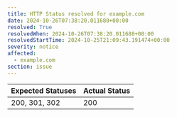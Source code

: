 ```yaml
---
title: HTTP Status resolved for example.com
date: 2024-10-26T07:38:20.011680+00:00
resolved: True
resolvedWhen: 2024-10-26T07:38:20.011688+00:00
resolvedStartTime: 2024-10-25T21:09:43.191474+00:00
severity: notice
affected:
  - example.com
section: issue
---
```


| Expected Statuses | Actual Status  |
|-------------------|----------------|
| 200, 301, 302 | 200 |
